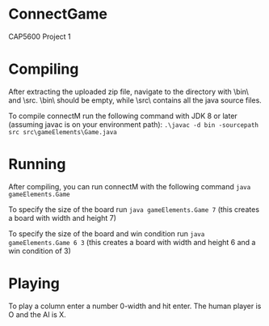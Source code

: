 # ConnectGame
CAP5600 Project 1

# Compiling
After extracting the uploaded zip file, navigate to the directory with \bin\ and \src\.
\bin\ should be empty, while \src\ contains all the java source files.

To compile connectM run the following command with JDK 8 or later (assuming javac is on your environment path):
```.\javac -d bin -sourcepath src src\gameElements\Game.java```

# Running
After compiling, you can run connectM with the following command 
```java gameElements.Game```

To specify the size of the board run
```java gameElements.Game 7```
(this creates a board with width and height 7)

To specify the size of the board and win condition run
```java gameElements.Game 6 3```
(this creates a board with width and height 6 and a win condition of 3)

# Playing
To play a column enter a number 0-width and hit enter. The human player is O and the AI is X.
